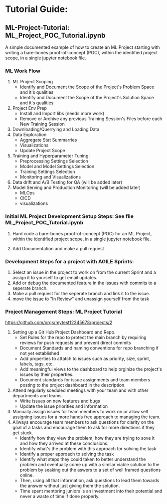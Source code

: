 # Tutorial Guide:

## ML-Project-Tutorial: ML_Project_POC_Tutorial.ipynb
A simple documented example of how to create an ML Project starting with writing a bare-bones proof-of-concept (POC), within the identified project scope, in a single jupyter notebook file.

### ML Work Flow
1. ML Project Scoping
    - Identify and Document the Scope of the Project's Problem Space and it's qualities
    - Identify and Document the Scope of the Project's Solution Space and it's qualities
2. Project Env Prep
    - Install and Import libs (needs more work)
    - Remove or Archive any previous Training Session's Files before each New Training Session
3. Downloading/Querrying and Loading Data
4. Data Exploration 
    - Aggregate Stat Summarries
    - Visualizations
    - Update Project Scope
5. Training and Hyperparameter Tuning:
    - Preprocessing Settings Selection
    - Model and Model Settings Selection
    - Training Settings Selection
    - Monitoring and Visualizations
7. Data drift and A/B Testing for QA (will be added later)
8. Model Serving and Production Monitoring (will be added later)
    - MLOps
    - CICD
    - visualizations

### Initial ML Project Development Setup Steps: See file ML_Project_POC_Tutorial.ipynb
1. Hard code a bare-bones proof-of-concept (POC) for an ML Project, within the identified project scope, in a single jupyter notebook file.

4. Add Documentation and make a pull request

### Development Steps for a project with AGILE Sprints:
1. Select an issue in the project to work on from the current Sprint and a assign it to yourself to get email updates.
2. Add or debug the documented feature in the issues with commits to a seperate branch.
3. Make a pull request for the seperate branch and link it to the issue.
4. move the issue to "In Review" and unassign yourself from the task

### Project Management Steps: ML Project Tutorial
https://github.com/orgs/mytest12345678/projects/2
1. Setting up a Git Hub Project Dashboard and Repo.
    - Set Rules for the repo to protect the main branch by requiring reviews for push requests and prevent direct commits
    - Document Standards and naming conventions for repo branching if not yet established 
    - Add properties to attatch to issues such as priority, size, sprint, labels, tags, etc.
    - Add meaningful views to the dashboard to help orginize the project's issues by their properties.
    - Document standards for issue assignments and team members posting to the project dashboard in the description.
2. Attend regularly sceduled meetings with your team and with other departments and teams.
    - Write issues on new features and bugs
    - Update the issue priorities and information
4. Manually assign issues for team members to work on or allow self assigning issues for a more hands free approach to managing the team.
5. Allways encourage team members to ask questions for clarity on the goal of a tasks and encourage them to ask for more directions if they get stuck.
    - Identify how they view the problem, how they are trying to sove it and how they arrived at these conclusions.
    - Identify what's the problem with this approach for solving the task
    - Identify a proper approach to solving the task
    - Identify what steps they could taken to better understand the problem and eventually come up with a similar viable solution to the problem by seaking out the aswers to a set of well framed questions online.
    - Then, using all that information, ask questions to lead them towards the answer without just giving them the solution.
    - Time spent mentoring juniors is an investment into their potential and never a waste of time if done properly.


